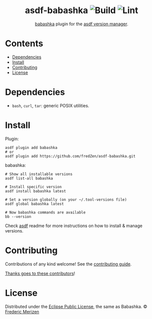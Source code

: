 <div align="center">

# asdf-babashka ![Build](https://github.com/fredZen/asdf-babashka/workflows/Build/badge.svg) ![Lint](https://github.com/fredZen/asdf-babashka/workflows/Lint/badge.svg)

[babashka](https://github.com/borkdude/babashka) plugin for the [asdf version manager](https://asdf-vm.com).

</div>

# Contents

- [Dependencies](#dependencies)
- [Install](#install)
- [Contributing](#contributing)
- [License](#license)

# Dependencies

- `bash`, `curl`, `tar`: generic POSIX utilities.

# Install

Plugin:

```shell
asdf plugin add babashka
# or
asdf plugin add https://github.com/fredZen/asdf-babashka.git
```

babashka:

```shell
# Show all installable versions
asdf list-all babashka

# Install specific version
asdf install babashka latest

# Set a version globally (on your ~/.tool-versions file)
asdf global babashka latest

# Now babashka commands are available
bb --version
```

Check [asdf](https://github.com/asdf-vm/asdf) readme for more instructions on how to
install & manage versions.

# Contributing

Contributions of any kind welcome! See the [contributing guide](contributing.md).

[Thanks goes to these contributors](https://github.com/fredZen/asdf-babashka/graphs/contributors)!

# License

Distributed under the [Eclipse Public License](LICENSE), the same as Babashka.
© [Frederic Merizen](https://github.com/fredZen/)
